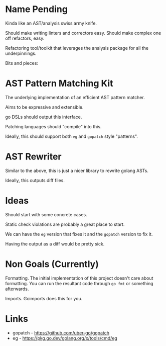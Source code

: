 # Name Pending

Kinda like an AST/analysis swiss army knife.

Should make writing linters and correctors easy.
Should make complex one off refactors, easy.

Refactoring tool/toolkit that leverages the analysis package for all the underpinnings.

Bits and pieces:

# AST Pattern Matching Kit
The underlying implementation of an efficient AST
pattern matcher. 

Aims to be expressive and extensible.

go DSLs should output this interface.

Patching languages should "compile" into this.

Ideally, this should support both `eg` and `gopatch` style
"patterns".


# AST Rewriter

Similar to the above, this is just a nicer library to
rewrite golang ASTs.

Ideally, this outputs diff files.

# Ideas

Should start with some concrete cases.

Static check violations are probably a great place to start.

We can have the `eg` version that fixes it and the `gopatch` version to fix it.

Having the output as a diff would be pretty sick.

# Non Goals (Currently)

Formatting. The initial implementation of this project doesn't care
about formatting. You can run the resultant code through `go fmt` or
something afterwards.

Imports. Goimports does this for you.

# Links
* gopatch - https://github.com/uber-go/gopatch
* eg - https://pkg.go.dev/golang.org/x/tools/cmd/eg
